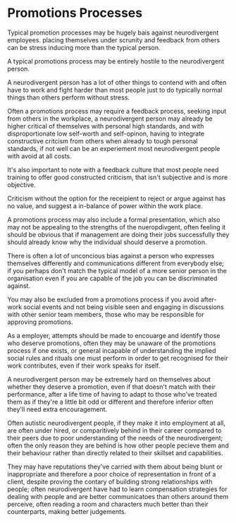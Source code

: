 # Promotions Processes

Typical promotion processes may be hugely bais against neurodivergent employees.  placing themselves under scrunity and feedback from others can be stress inducing more than the typical person.

A typical promotions process may be entirely hostile to the neurodivergent person.

A neurodivergent person has a lot of other things to contend with and often have to work and fight harder than most people just to do typically normal things than others perform without stress.

Often a promotions process may require a feedback process, seeking input from others in the workplace, a neurodivergent person may already be higher critical of themselves with personal high standards, and with disproportionate low self-worth and self-opinon, having to integrate constructive critcism from others when already to tough personal standards, if not well can be an experiement most neurodivergent people with avoid at all costs.

It's also important to note with a feedback culture that most people need training to offer good constructed criticism, that isn't subjective and is more objective.

Criticism without the option for the receipient to reject or argue against has no value, and suggest a in-balance of power within the work place.

A promotions process may also include a formal presentation, which also may not be appealing to the strengths of the nueropdivgent, often feeling it should be obvious that if management are doing their jobs successfully they should already know why the individual should deserve a promotion.

There is often a lot of unconcious bias against a person who expresses themselves differently and communications different from everybody else;  if you perhaps don't match the typical model of a more senior person in the organisation even if you are capable of the job you can be discriminated against.

You may also be excluded from a promotions process if you avoid after-work social events and not being visible seen and engaging in discussions with other senior team members, those who may be responsible for approving promotions.

As a employer, attempts should be made to encouarge and identify those who deserve promotions, often they may be unaware of the promotions process if one exists, or general incapable of understanding the implied social rules and rituals one must perform in order to get recognised for their work contributes, even if their work speaks for itself.

A neurodivergent person may be extremely hard on themselves about whether they deserve a promotion, even if that doesn't match with their performance, after a life time of having to adapt to those who've treated them as if they're a little bit odd or different and therefore inferior often they'll need extra encouragement.

Often autistic neurodivergent people, if they make it into employment at all, are often under hired, or comparitively behind in their career compared to their peers due to poor understanding of the needs of the neurodivergent; often the only reason they are behind is how other people pecieve them and their behaviour rather than directly related to their skillset and capabilities.

They may have reputations they've carried with them about being blunt or inappropriate and therefore a poor choice of representation in front of a client, despite proving the contary of building strong relationships with people;  often neurodivergent have had to learn compensation strategies for dealing with people and are better communicatoes than others around them perceive, often reading a room and characters much better than their counterparts, making better judgements.

